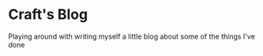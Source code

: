 Craft's Blog
============

Playing around with writing myself a little blog about some of the things I've done
